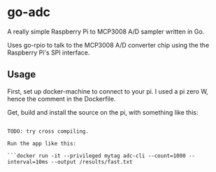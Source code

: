 # go-adc
A really simple Raspberry Pi to MCP3008 A/D sampler written in Go.

Uses go-rpio to talk to the MCP3008 A/D converter chip using the the Raspberry Pi's SPI interface.

## Usage

First, set up docker-machine to connect to your pi. I used a pi zero W, hence the comment in the Dockerfile.

Get, build and install the source on the pi, with something like this:

```docker build --tag mytag .

TODO: try cross compiling.

Run the app like this:

```docker run -it --privileged mytag adc-cli --count=1000 --interval=10ms --output /results/fast.txt

